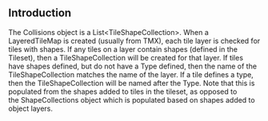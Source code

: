 ## Introduction

The Collisions object is a List\<TileShapeCollection\>. When a LayeredTileMap is created (usually from TMX), each tile layer is checked for tiles with shapes. If any tiles on a layer contain shapes (defined in the Tileset), then a TileShapeCollection will be created for that layer. If tiles have shapes defined, but do not have a Type defined, then the name of the TileShapeCollection matches the name of the layer. If a tile defines a type, then the TileShapeCollection will be named after the Type. Note that this is populated from the shapes added to tiles in the tileset, as opposed to the ShapeCollections object which is populated based on shapes added to object layers.
